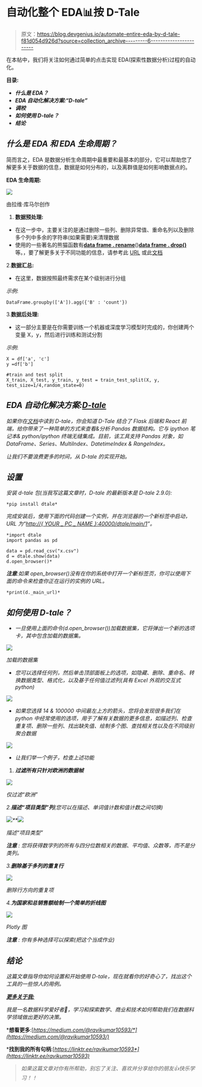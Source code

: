 # 自动化整个 EDA📊按 D-Tale

> 原文：<https://blog.devgenius.io/automate-entire-eda-by-d-tale-f81d054d926d?source=collection_archive---------6----------------------->

在本帖中，我们将关注如何通过简单的点击实现 EDA(探索性数据分析)过程的自动化。

**目录:**

*   ***什么是 EDA？***
*   ***EDA 自动化解决方案:“D-tale”***
*   ***调校***
*   ***如何使用 D-tale？***
*   ***结论***

## ***什么是 EDA 和 EDA 生命周期？***

简而言之，EDA 是数据分析生命周期中最重要和最基本的部分，它可以帮助您了解更多关于数据的信息，数据是如何分布的，以及离群值是如何影响数据点的。

**EDA 生命周期:**

![](img/23916386252942685d9a36ba4cbf8d11.png)

由拉维·库马尔创作

1.  **数据预处理:**

*   在这一步中，主要关注的是通过删除一些列、删除异常值、重命名列以及删除多个列中多余的字符串(如果需要)来清理数据
*   使用的一些著名的熊猫函数有[**data frame . rename**](https://pandas.pydata.org/docs/reference/api/pandas.DataFrame.rename.html)()[**data frame . drop()**](https://pandas.pydata.org/docs/reference/api/pandas.DataFrame.drop.html)等。，要了解更多关于不同功能的信息，请参考此 [URL](https://realpython.com/python-data-cleaning-numpy-pandas/) 或此[文档](https://devdocs.io/pandas~0.25-dataframe/)

2.**数据汇总:**

*   在这里，数据按照最终需求在某个级别进行分组

*示例*:

```
DataFrame.groupby(['A']).agg({'B' : 'count'})
```

3.**数据后处理:**

*   这一部分主要是在你需要训练一个机器或深度学习模型时完成的，你创建两个变量 X，y，然后进行训练和测试分割

*示例*:

```
X = df['a', 'c']
y =df['b']

#train and test split
X_train, X_test, y_train, y_test = train_test_split(X, y, test_size=1/4,random_state=0)
```

## ***EDA 自动化解决方案:***[***D-tale***](https://pypi.org/project/dtale/)

*如果你在[文档](https://pypi.org/project/dtale/)中读到 D-tale，你会知道 D-Tale 结合了 Flask 后端和 React 前端，给你带来了一种简单的方式来查看&分析 Pandas 数据结构。它与 ipython 笔记本& python/ipython 终端无缝集成。目前，该工具支持 Pandas 对象，如 DataFrame、Series、MultiIndex、DatetimeIndex & RangeIndex。*

*让我们不要浪费更多的时间，从 D-tale 的实现开始。*

## *设置*

*安装 d-tale 包(当我写这篇文章时，D-tale 的最新版本是 D-tale 2.9.0):*

```
*pip install dtale*
```

*完成安装后，使用下面的代码创建一个实例，并在浏览器的一个新标签中启动，URL 为“[http://{ YOUR _ PC _ NAME }:40000/dtale/main/1](http://lapsz5963:40000/dtale/main/1)”。*

```
*import dtale
import pandas as pd

data = pd.read_csv("x.csv")
d = dtale.show(data)
d.open_browser()*
```

***注意**:如果 open_browser()没有在你的系统中打开一个新标签页，你可以使用下面的命令来检查你正在运行的实例的 URL。*

```
*print(d._main_url)*
```

## *如何使用 D-tale？*

*   *一旦使用上面的命令(d.open_browser())加载数据集，它将弹出一个新的选项卡，其中包含加载的数据集。*

*![](img/758253752194117e8ecc10e3c548906e.png)*

*加载的数据集*

*   *您可以选择任何列，然后单击顶部面板上的选项，如隐藏、删除、重命名、转换数据类型、格式化，以及基于任何值过滤列(具有 Excel 外观的交互式 python)*

*![](img/8d03056919a682f55faedbff8541282a.png)*

*   *如果您选择 14 & 100000 中间最左上方的箭头，您将会发现很多我们在 python 中经常使用的选项，用于了解有关数据的更多信息，如描述列、检查重复项、删除一些列、找出缺失值、绘制多个图、查找相关性以及在不同级别聚合数据*

*![](img/34ed6e29b025e39e69818ff70a4eb378.png)*

*   *让我们举一个例子，检查上述功能*

1.  ***过滤所有只针对欧洲的数据帧***

*![](img/bf906d92bf24203253b074027b16c8bf.png)*

*仅过滤“欧洲”*

*2.**描述“项目类型”列**(您可以在描述、单词值计数和值计数之间切换)*

*![](img/d7b80bc74931f8e60fa9eec0252187e9.png)**![](img/da373802c6fe26f4d43ac213b63f1309.png)*

*描述“项目类型”*

***注意** : *您将获得数字列的所有与四分位数相关的数据、平均值、众数等，而不是分类列。**

*3.**删除基于多列的重复行***

*![](img/594c77acf32513d99193c9f4add33449.png)*

*删除行方向的重复项*

*4.**为国家和总销售额绘制一个简单的折线图***

*![](img/35fe04a4fc5e0374e17a7e192008d8e3.png)*

*Plotly 图*

***注意** : *你有多种选择可以探索(把这个当成作业)**

## *结论*

*这篇文章指导你如何设置和开始使用 D-tale，现在就看你的好奇心了，找出这个工具的一些惊人的用例。*

*[**更多关于我:**](https://linktr.ee/ravikumar10593)*

*我是一名数据科学爱好者🌺，学习和探索数学、商业和技术如何帮助我们在数据科学领域做出更好的决策。*

***想看更多**:[*https://medium.com/@ravikumar10593/*](https://medium.com/@ravikumar10593/)*

***找到我的所有句柄**:[*https://linktr.ee/ravikumar10593*](https://linktr.ee/ravikumar10593)*

> *如果这篇文章对你有所帮助，别忘了关注、喜欢并分享给你的朋友👍快乐学习！！*